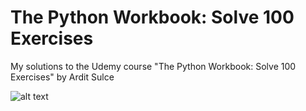 # The Python Workbook: Solve 100 Exercises
My solutions to the Udemy course "The Python Workbook: Solve 100 Exercises" by Ardit Sulce

![alt text](https://udemy-images.udemy.com/course/240x135/1034284_4cad_3.jpg)
